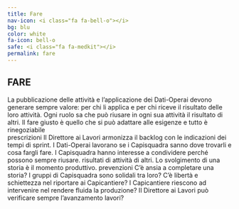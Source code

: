 ```yaml
---
title: Fare
nav-icon: <i class="fa fa-bell-o"></i>
bg: blu
color: white
fa-icon: bell-o
safe: <i class="fa fa-medkit"></i>
permalink: fare
---
```


## [<i class="fa fa-angle-up"></i>](#pianificare) FARE [<i class="fa fa-angle-down"></i>](#controllare)


La pubblicazione delle attività e l’applicazione dei Dati-Operai devono generare sempre valore: per chi li applica e per chi riceve il risultato delle loro attività. Ogni ruolo sa che può riusare in ogni sua attività il risultato di altri. Il fare giusto è quello che si può adattare alle esigenze e tutto è rinegoziabile   
prescrizioni
Il Direttore ai Lavori armonizza il backlog con le indicazioni dei tempi di sprint.
I Dati-Operai lavorano se i Capisquadra sanno dove trovarli e cosa fargli fare.
I Capisquadra hanno interesse a condividere perché possono sempre riusare. risultati di attività di altri.
Lo svolgimento di una storia è il momento produttivo.
prevenzioni
C’è ansia a completare una storia?
I gruppi di Capisquadra sono solidali tra loro?
C’è libertà e schiettezza nel riportare ai Capicantiere?
I Capicantiere riescono ad intervenire nel rendere fluida la produzione?
Il Direttore ai Lavori può verificare sempre l’avanzamento lavori?
